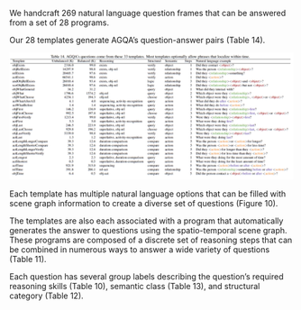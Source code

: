 We handcraft 269 natural language question frames that can be answered from a set of 28 programs.

Our 28 templates generate AGQA’s question-answer pairs (Table 14).

![tab14.png](tab14.png)

Each template has multiple natural language
options that can be filled with scene graph information
to create a diverse set of questions (Figure 10).

The templates are also each associated with a program that
automatically generates the answer to questions using the
spatio-temporal scene graph. 
These programs are composed
of a discrete set of reasoning steps that can be combined in
numerous ways to answer a wide variety of questions (Table
11). 

Each question has several group labels describing
the question’s required reasoning skills (Table 10), semantic
class (Table 13), and structural category (Table 12).